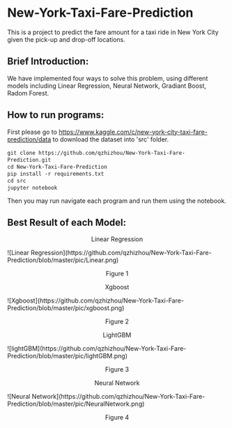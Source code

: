 # New-York-Taxi-Fare-Prediction

This is a project to predict the fare amount for a taxi ride in New York City given the pick-up and drop-off locations.

## Brief Introduction:

We have implemented four ways to solve this problem, using different models including Linear Regression, Neural Network, Gradiant Boost, Radom Forest.

## How to run programs:

First please go to https://www.kaggle.com/c/new-york-city-taxi-fare-prediction/data to download the dataset into 'src' folder.

```
git clone https://github.com/qzhizhou/New-York-Taxi-Fare-Prediction.git
cd New-York-Taxi-Fare-Prediction
pip install -r requirements.txt
cd src
jupyter notebook
```

Then you may run navigate each program and run them using the notebook.

## Best Result of each Model:
<p align="center">Linear Regression</p>
![Linear Regression](https://github.com/qzhizhou/New-York-Taxi-Fare-Prediction/blob/master/pic/Linear.png)
<p align="center">Figure 1</p>
<p align="center">Xgboost</p>
![Xgboost](https://github.com/qzhizhou/New-York-Taxi-Fare-Prediction/blob/master/pic/xgboost.png)
<p align="center">Figure 2</p>
<p align="center">LightGBM</p>
![lightGBM](https://github.com/qzhizhou/New-York-Taxi-Fare-Prediction/blob/master/pic/lightGBM.png)
<p align="center">Figure 3</p>
<p align="center">Neural Network</p>
![Neural Network](https://github.com/qzhizhou/New-York-Taxi-Fare-Prediction/blob/master/pic/NeuralNetwork.png)
<p align="center">Figure 4</p>
